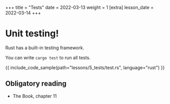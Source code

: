+++
title = "Tests"
date = 2022-03-13
weight = 1
[extra]
lesson_date = 2022-03-14
+++

# Unit testing!

Rust has a built-in testing framework.

You can write `cargo test` to run all tests.

{{ include_code_sample(path="lessons/5_tests/test.rs", language="rust") }}

## Obligatory reading

- The Book, chapter 11

